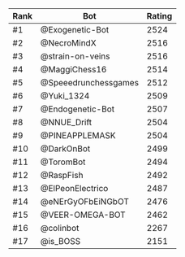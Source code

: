 Rank|Bot|Rating
---|---|---
#1|@Exogenetic-Bot|2524
#2|@NecroMindX|2516
#3|@strain-on-veins|2516
#4|@MaggiChess16|2514
#5|@Speeedrunchessgames|2512
#6|@Yuki_1324|2509
#7|@Endogenetic-Bot|2507
#8|@NNUE_Drift|2504
#9|@PINEAPPLEMASK|2504
#10|@DarkOnBot|2499
#11|@ToromBot|2494
#12|@RaspFish|2492
#13|@ElPeonElectrico|2487
#14|@eNErGyOFbEiNGbOT|2476
#15|@VEER-OMEGA-BOT|2462
#16|@colinbot|2267
#17|@is_BOSS|2151
